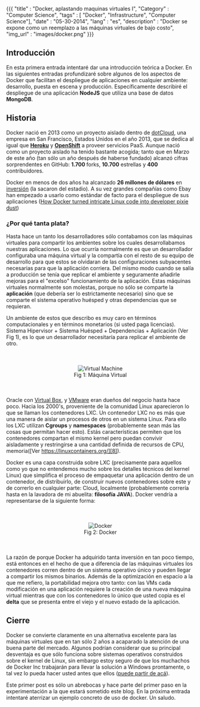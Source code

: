 {{{
    "title"    			: "Docker, aplastando maquinas virtuales I",
    "Category"			: "Computer Science",
    "tags"     			: [ "Docker", "Infrastructure", "Computer Science"],
    "date"     			: "05-30-2014",
    "lang"     			: "es",
    "description"  		: "Docker se expone como un reemplazo a las máquinas virtuales de bajo costo",
    "img_url"			: "images/docker.png"
}}}

[1]: https://www.dotcloud.com/
[2]: https://www.heroku.com/
[3]: https://www.openshift.com/
[4]: http://venturebeat.com/2014/01/21/dockers-open-source-bet-pays-off-with-15m-round/
[5]: http://venturebeat.com/2013/12/23/how-docker-turned-intricate-linux-code-into-developer-pixie-dust/
[6]: http://www.vmware.com/co
[7]: https://www.virtualbox.org/
[8]: https://linuxcontainers.org/
[9]: https://github.com/dotcloud/docker

## Introducción

En esta primera entrada intentaré dar una introducción teórica a Docker. En las siguientes entradas profundizaré sobre algunos de los aspectos de Docker que facilitan el despliegue de aplicaciones en cualquier ambiente: desarrollo, puesta en escena y producción. Específicamente describiré el despliegue de una aplicación <strong>NodeJS</strong> que utiliza una base de datos <strong>MongoDB</strong>.

## Historia

Docker nació en 2013 como un proyecto aislado dentro de [dotCloud][1], una empresa en San Francisco, Estados Unidos en el año 2013, que se dedica al igual que <strong>[Heroku][2]</strong> y <strong>[OpenShift][3]</strong> a proveer servicios PaaS. Aunque nació como un proyecto aislado ha tenido bastante acogida; tanto que en Marzo de este año (tan sólo un año después de haberse fundado) alcanzó cifras sorprendentes en GitHub: <strong> 1.700 </strong> forks, <strong>10.700</strong> estrellas y <strong>400</strong> contribuidores. 

Docker en menos de dos años ha alcanzado <strong>26 millones de dólares</strong> en [inversión][4] (la sacaron del estadio). A su vez grandes compañías como Ebay han empezado a usarlo como estándar de facto para el despliegue de sus aplicaciones ([How Docker turned intricate Linux code into developer pixie dust][5])

### ¿Por qué tanta plata?

Hasta hace un tanto los desarrolladores sólo contabamos con las máquinas virtuales para compartir los ambientes sobre los cuales desarrollabamos nuestras aplicaciones. Lo que ocurría normalmente es que un desarrollador configuraba una máquina virtual y la compartía con el resto de su equipo de desarrollo para que estos se olvidaran de las configuraciones subyacentes necesarias para que la aplicación corriera. Del mismo modo cuando se salía a producción se tenía que replicar el ambiente y seguramente añadirle mejoras para el "excelso" funcionamiento de la aplicación. Estas máquinas virtuales normalmente son molestas, porque no sólo se comparte la <strong>aplicación</strong> (que debería ser lo estrictamente necesario) sino que se comparte el sistema operativo huésped y otras dependencias que se requieran.

Un ambiente de estos que describo es muy caro en términos computacionales y en términos monetarios (si usted paga licencias). Sistema Hipervisor + Sistema Huésped + Dependencias + Aplicación (Ver Fig 1), es lo que un desarrollador necesitaría para replicar el ambiente de otro. 


<figure style='text-align:center; margin: 50px'>
	<img src='https://s3-us-west-2.amazonaws.com/ftrianakast/personal-web/images/virtual_machine.png', alt='Virtual Machine', class='shadow'></img>
	<figcaption>Fig 1: Máquina Virtual</figcaption>
</figure>


Oracle con [Virtual Box][7], y [VMware][8] eran dueños del negocio hasta hace poco. Hacia los 2000's, proveniente de la comunidad Linux aparecieron lo que se llaman los contenedores LXC. Un contenedor LXC no es más que una manera de aislar un procesos de otros en un sistema Linux. Para ello los LXC utilizan <strong>Cgroups</strong> y <srong>__namespaces__</strong> (probablemente sean más las cosas que permitan hacer esto). Estás características permiten que los contenedores compartan el mismo kernel pero puedan convivir aisladamente y restringirse a una cantidad definida de recursos de CPU, memoria([Ver https://linuxcontainers.org/][8]). 

Docker es una capa construida sobre LXC (precisamente para aquellos como yo que no entendemos mucho sobre los detalles técnicos del kernel Linux) que simplifica el proceso de empaquetar una aplicación dentro de un contenedor, de distribuirlo, de construir nuevos contenedores sobre este y de correrlo en cualquier parte: Cloud, localmente (probablemente correría hasta en la lavadora de mi abuelita: <strong>filosofía JAVA</strong>). Docker vendría a representarse de la siguiente forma:


<figure style='text-align:center; margin: 50px'>
	<img src='https://s3-us-west-2.amazonaws.com/ftrianakast/personal-web/images/docker.png', alt='Docker', class='shadow'></img>
	<figcaption>Fig 2: Docker</figcaption>
</figure>

La razón de porque Docker ha adquirido tanta inversión en tan poco tiempo, está entonces en el hecho de que a diferencia de las máquinas virtuales los contenedores corren dentro de un sistema operativo único y pueden llegar a compartir los mismos binarios. Además de la optimización en espacio a la que me refiero, la portabilidad mejora otro tanto: con las VMs cada modificación en una aplicación requiere la creación de una nueva máquina virtual mientras que con los contenedores lo único que usted copia es el __delta__ que se presenta entre el viejo y el nuevo estado de la aplicación.

## Cierre

Docker se convierte claramente en una alternativa excelente para las máquinas virtuales que en tan sólo 2 años a acaparado la atención de una buena parte del mercado. Algunos podrían considerar que su principal desventaja es que sólo funciona sobre sistemas operativos construidos sobre el kernel de Linux, sin embargo estoy seguro de que los muchachos de Docker Inc trabajarán para llevar la solución a Windows prontamente, o tal vez lo pueda hacer usted antes que ellos ([puede partir de acá][9]).

Este primer post es sólo un abrebocas y hace parte del primer paso en la experimentación a la que estará sometido este blog. En la próxima entrada intentaré aterrizar un ejemplo concreto de uso de docker. Un saludo.  
